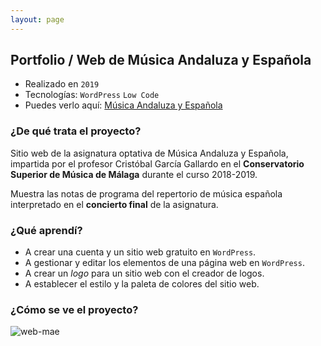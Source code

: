 ```yaml
---
layout: page
---
```


## Portfolio / Web de Música Andaluza y Española

* Realizado en `2019`
* Tecnologías: `WordPress` `Low Code`
* Puedes verlo aquí: [Música Andaluza y Española](musicaandaluzayespanola.wordpress.com)

### ¿De qué trata el proyecto?

Sitio web de la asignatura optativa de Música Andaluza y Española, impartida por el profesor Cristóbal García Gallardo en el **Conservatorio Superior de Música de Málaga** durante el curso 2018-2019. 

Muestra las notas de programa del repertorio de música española interpretado en el **concierto final** de la asignatura.

### ¿Qué aprendí?

- A crear una cuenta y un sitio web gratuito en `WordPress`.
- A gestionar y editar los elementos de una página web en `WordPress`.
- A crear un *logo* para un sitio web con el creador de logos.
- A establecer el estilo y la paleta de colores del sitio web.

### ¿Cómo se ve el proyecto?

![web-mae](../images/web-mae.png)
